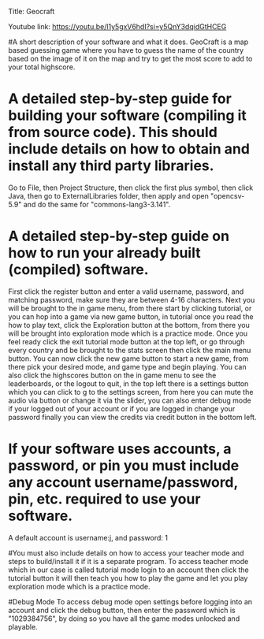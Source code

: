 Title: Geocraft

Youtube link: https://youtu.be/l1y5gxV6hdI?si=y5QnY3dqidGtHCEG

#A short description of your software and what it does.
GeoCraft is a map based guessing game where you have to guess the name of the country based on the image of it on the map and try to get the most score to add to your total highscore.

# A detailed step-by-step guide for building your software (compiling it from source code). This should include details on how to obtain and install any third party libraries.
Go to File, then Project Structure, then click the first plus symbol, then click Java, then go to ExternalLibraries folder, then apply and open "opencsv-5.9" and do the same for "commons-lang3-3.141".

# A detailed step-by-step guide on how to run your already built (compiled) software.
First click the register button and enter a valid username, password, and matching password, make sure they are between 4-16 characters. Next you will be brought to the in game menu, from there start by clicking tutorial, or you can hop into a game via new game button, in tutorial once you read the how to play text, click the Exploration button at the bottom, from there you will be brought into exploration mode which is a practice mode. Once you feel ready click the exit tutorial mode button at the top left, or go through every country and be brought to the stats screen then click the main menu button. You can now click the new game button to start a new game, from there pick your desired mode, and game type and begin playing. You can also click the highscores button on the in game menu to see the leaderboards, or the logout to quit, in the top left there is a settings button which you can click to g to the settings screen, from here you can mute the audio via button or change it via the slider, you can also enter debug mode if your logged out of your account or if you are logged in change your password finally you can view the credits via credit button in the bottom left.

# If your software uses accounts, a password, or pin you must include any account username/password, pin, etc. required to use your software.
A default account is username:j, and password: 1

#You must also include details on how to access your teacher mode and steps to build/install it if it is a separate program.
To access teacher mode which in our case is called tutorial mode login to an account then click the tutorial button it will then teach you how to play the game and let you play exploration mode which is a practice mode.

#Debug Mode
To access debug mode open settings before logging into an account and click the debug button, then enter the password which is "1029384756", by doing so you have all the game modes unlocked and playable.

